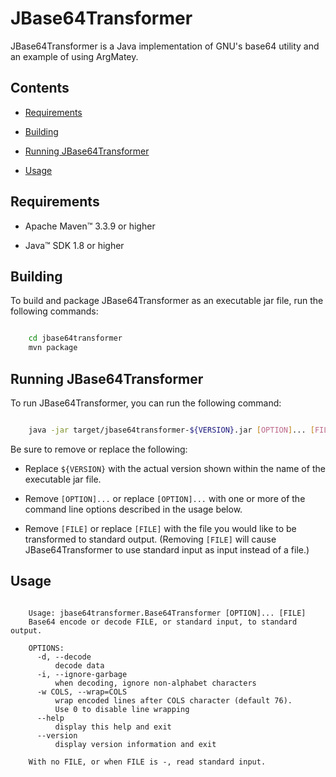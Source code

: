 # JBase64Transformer

JBase64Transformer is a Java implementation of GNU's base64 utility and an example of using ArgMatey.

## Contents

- [Requirements](#requirements)

- [Building](#building)

- [Running JBase64Transformer](#running-jbase64transformer)

- [Usage](#usage)

## Requirements

- Apache Maven&#8482; 3.3.9 or higher 

- Java&#8482; SDK 1.8 or higher

## Building

To build and package JBase64Transformer as an executable jar file, run the following commands:

```bash

    cd jbase64transformer
    mvn package

```

## Running JBase64Transformer 

To run JBase64Transformer, you can run the following command:

```bash

    java -jar target/jbase64transformer-${VERSION}.jar [OPTION]... [FILE]

```

Be sure to remove or replace the following:

- Replace `${VERSION}` with the actual version shown within the name of the executable jar file.

- Remove `[OPTION]...` or replace `[OPTION]...` with one or more of the command line options described in the usage below.

- Remove `[FILE]` or replace `[FILE]` with the file you would like to be transformed to standard output. (Removing `[FILE]` will cause JBase64Transformer to use standard input as input instead of a file.)

## Usage

```

    Usage: jbase64transformer.Base64Transformer [OPTION]... [FILE]
    Base64 encode or decode FILE, or standard input, to standard output.
    
    OPTIONS:
      -d, --decode
          decode data
      -i, --ignore-garbage
          when decoding, ignore non-alphabet characters
      -w COLS, --wrap=COLS
          wrap encoded lines after COLS character (default 76).
          Use 0 to disable line wrapping
      --help
          display this help and exit
      --version
          display version information and exit
    
    With no FILE, or when FILE is -, read standard input.

```
